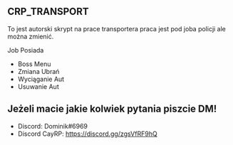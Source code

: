 ## CRP_TRANSPORT

To jest autorski skrypt na prace transportera praca jest pod joba policji ale można zmienić.

Job Posiada
- Boss Menu
- Zmiana Ubrań
- Wyciąganie Aut
- Usuwanie Aut

## Jeżeli macie jakie kolwiek pytania piszcie DM!
- Discord: Dominik#6969
- Discord CayRP: https://discord.gg/zgsVfRF9hQ
